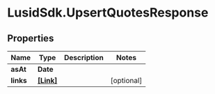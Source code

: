 # LusidSdk.UpsertQuotesResponse

## Properties
Name | Type | Description | Notes
------------ | ------------- | ------------- | -------------
**asAt** | **Date** |  | 
**links** | [**[Link]**](Link.md) |  | [optional] 


